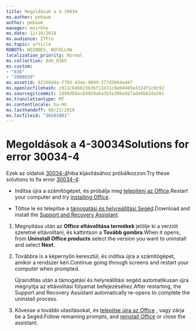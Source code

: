 ```yaml
---
title: Megoldások a 4-30034
ms.author: pebaum
author: pebaum
manager: mnirkhe
ms.date: 12/19/2018
ms.audience: ITPro
ms.topic: article
ROBOTS: NOINDEX, NOFOLLOW
localization_priority: Normal
ms.collection: Adm_O365
ms.custom:
- "836"
- "2000020"
ms.assetid: 02266d4a-f703-43da-9899-277d3664a447
ms.openlocfilehash: c911c84b61363bf11d31c9e6d405e4324f1c0c92
ms.sourcegitcommit: 1d98db8acb9959aba3b5e308a567ade6b62da56c
ms.translationtype: MT
ms.contentlocale: hu-HU
ms.lasthandoff: 08/22/2019
ms.locfileid: "36501801"
---
```

# <a name="solutions-for-error-30034-4"></a><span data-ttu-id="c7f1f-102">Megoldások a 4-30034</span><span class="sxs-lookup"><span data-stu-id="c7f1f-102">Solutions for error 30034-4</span></span>

<span data-ttu-id="c7f1f-103">Ezek az oldatok [30034-4](https://support.office.com/article/d5df89a9-0507-4b4c-92f9-22f457e630aa?wt.mc_id=Alchemy_ClientDIA)hiba kijavításához próbálkozzon:</span><span class="sxs-lookup"><span data-stu-id="c7f1f-103">Try these solutions to fix error [30034-4](https://support.office.com/article/d5df89a9-0507-4b4c-92f9-22f457e630aa?wt.mc_id=Alchemy_ClientDIA):</span></span>
  
- <span data-ttu-id="c7f1f-104">Indítsa újra a számítógépet, és próbálja meg [telepíteni az Office](https://portal.office.com/OLS/MySoftware.aspx).</span><span class="sxs-lookup"><span data-stu-id="c7f1f-104">Restart your computer and try [installing Office](https://portal.office.com/OLS/MySoftware.aspx).</span></span>

- <span data-ttu-id="c7f1f-105">Töltse le és telepítse a [támogatási és helyreállítási Segéd](https://aka.ms/SARA-OfficeUninstall-Alchemy).</span><span class="sxs-lookup"><span data-stu-id="c7f1f-105">Download and install the [Support and Recovery Assistant](https://aka.ms/SARA-OfficeUninstall-Alchemy).</span></span>

1. <span data-ttu-id="c7f1f-106">Megnyitása után az **Office eltávolítása termékek** jelölje ki a verziót szeretné eltávolítani, és kattintson a **Tovább gombra**.</span><span class="sxs-lookup"><span data-stu-id="c7f1f-106">When it opens, from **Uninstall Office products** select the version you want to uninstall and select **Next**.</span></span>

2. <span data-ttu-id="c7f1f-107">Továbbra is a képernyőn keresztül, és indítsa újra a számítógépet, amikor a rendszer kéri.</span><span class="sxs-lookup"><span data-stu-id="c7f1f-107">Continue going through screens and restart your computer when prompted.</span></span>

    <span data-ttu-id="c7f1f-108">Újraindítás után a támogatási és helyreállítási segéd automatikusan újra megnyitja az eltávolítási folyamat befejezéséhez.</span><span class="sxs-lookup"><span data-stu-id="c7f1f-108">After restarting, the Support and Recovery Assistant automatically re-opens to complete the uninstall process.</span></span>

3. <span data-ttu-id="c7f1f-109">Kövesse a további utasításokat, és [telepítse újra az Office](https://portal.office.com/OLS/MySoftware.aspx) , vagy zárja be a Segéd.</span><span class="sxs-lookup"><span data-stu-id="c7f1f-109">Follow remaining prompts, and [reinstall Office](https://portal.office.com/OLS/MySoftware.aspx) or close the assistant.</span></span>
